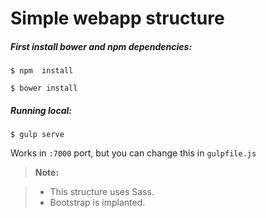 # Simple webapp structure

##### First install bower and npm dependencies:

```
$ npm  install
```

```
$ bower install
```

##### Running local:

```
$ gulp serve
```

Works in ```:7000``` port, but you can change this in ```gulpfile.js```

> **Note:**

> - This structure uses Sass.
> - Bootstrap is implanted.
